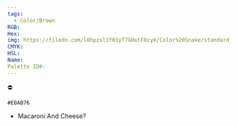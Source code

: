 ```yaml
---
tags:
  - Color/Brown
RGB: 
Hex: 
img: https://filedn.com/l0hpzxl1f01yT7GHxtF8cyk/Color%20Snake/standard_csv_to_svg//E0AB76.svg
CMYK: 
HSL: 
Name: 
Palette ID#:
---
```

⛔️
```palette
#E0AB76
```


- Macaroni And Cheese?